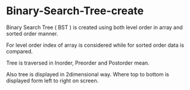 # Binary-Search-Tree-create
Binary Search Tree ( BST ) is created using both level order in array and sorted order manner.

For level order index of array is considered
while for sorted order data is compared.

Tree is traversed in Inorder, Preorder and Postorder mean.

Also tree is displayed in 2dimensional way. Where top to bottom is displayed form left to right on screen.
